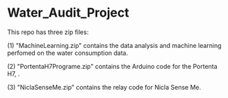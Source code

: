 # Water_Audit_Project
This repo has three zip files:

(1) "MachineLearning.zip" contains the data analysis and machine learning perfomed on the water consumption data.

(2) "PortentaH7Programe.zip" contains the Arduino code for the Portenta H7, .

(3) "NiclaSenseMe.zip" contains the relay code for Nicla Sense Me.
